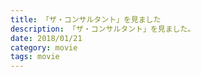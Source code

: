 ```yaml
---
title: 「ザ・コンサルタント」を見ました
description: 「ザ・コンサルタント」を見ました。
date: 2018/01/21
category: movie
tags: movie
---
```

